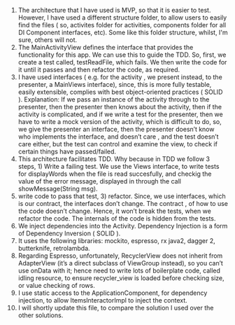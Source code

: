 1. The architecture that I have used is MVP, so that it is easier to test. However, I have used a different structure folder, to allow users to easily find the files ( so, activites folder for activities, components folder for all DI Component interfaces, etc). Some like this folder structure, whilst, I'm sure, others will not.
2. The MainActivityView defines the interface that provides the functionality for this app. We can use this to guide the TDD. So, first, we create a test called, testReadFile, which fails. We then write the code for it until it passes and then refactor the code, as required.
3. I have used interfaces ( e.g. for the activity , we present instead, to the presenter, a MainViews interface), since, this is more fully testable, easily extensible, complies with best object-oriented practices ( SOLID ). Explanation: If we pass an instance of the activity through to the presenter, then the presenter then knows about the activity, then if the activity is complicated, and if we write a test for the presenter, then we have to write a mock version of the activity, which is difficult to do, so, we give the presenter an interface, then the presenter doesn’t know who implements the interface, and doesn’t care , and the test doesn’t care either, but the test can control and examine the view, to check if certain things have passed/failed.
4. This architecture facilitates TDD. Why because in TDD we follow 3 steps, 1) Write a failing test. We use the Views interface, to write tests for displayWords when the file is read succesfully, and checkig the value of the error message, displayed in through the call  showMessage(String msg).
5. write code to pass that test, 3) refactor. Since, we use interfaces, which is our contract, the interfaces don’t change. The contract , of how to use the code doesn’t change. Hence, it won’t break the tests, when we refactor the code. The internals of the code is hidden from the tests. 
6. We inject dependencies into the Activity. Dependency Injection is a form of Dependency Inversion ( SOLID ).
7. It uses the following libraries: mockito, espresso, rx java2, dagger 2, butterknife, retrolambda.
8. Regarding Espresso, unfortunately, RecyclerView does not inherit from AdapterView (it’s a direct subclass of ViewGroup instead), so you can’t use onData with it; hence need to write lots of boilerplate code, called idling resource, to ensure recycler_view is loaded before checking size, or value checking of rows.
9. I use static access to the ApplicationComponent, for dependency injection, to allow ItemsInteractorImpl to inject the context.
10. I will shortly update this file, to compare the solution I used over the other solutions.
